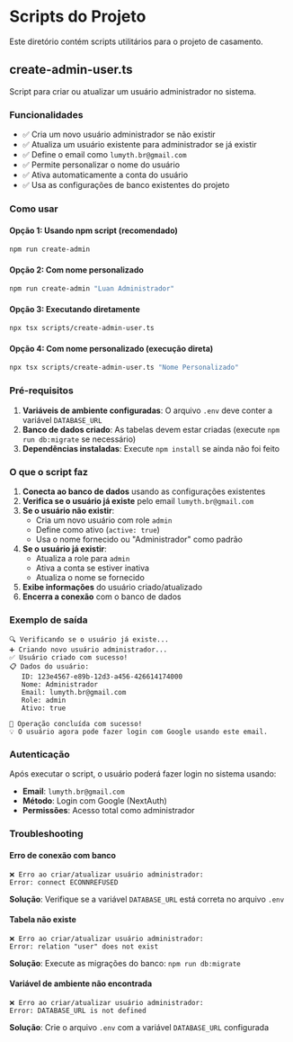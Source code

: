 # Scripts do Projeto

Este diretório contém scripts utilitários para o projeto de casamento.

## create-admin-user.ts

Script para criar ou atualizar um usuário administrador no sistema.

### Funcionalidades

- ✅ Cria um novo usuário administrador se não existir
- ✅ Atualiza um usuário existente para administrador se já existir
- ✅ Define o email como `lumyth.br@gmail.com`
- ✅ Permite personalizar o nome do usuário
- ✅ Ativa automaticamente a conta do usuário
- ✅ Usa as configurações de banco existentes do projeto

### Como usar

#### Opção 1: Usando npm script (recomendado)

```bash
npm run create-admin
```

#### Opção 2: Com nome personalizado

```bash
npm run create-admin "Luan Administrador"
```

#### Opção 3: Executando diretamente

```bash
npx tsx scripts/create-admin-user.ts
```

#### Opção 4: Com nome personalizado (execução direta)

```bash
npx tsx scripts/create-admin-user.ts "Nome Personalizado"
```

### Pré-requisitos

1. **Variáveis de ambiente configuradas**: O arquivo `.env` deve conter a variável `DATABASE_URL`
2. **Banco de dados criado**: As tabelas devem estar criadas (execute `npm run db:migrate` se necessário)
3. **Dependências instaladas**: Execute `npm install` se ainda não foi feito

### O que o script faz

1. **Conecta ao banco de dados** usando as configurações existentes
2. **Verifica se o usuário já existe** pelo email `lumyth.br@gmail.com`
3. **Se o usuário não existir**:
   - Cria um novo usuário com role `admin`
   - Define como ativo (`active: true`)
   - Usa o nome fornecido ou "Administrador" como padrão
4. **Se o usuário já existir**:
   - Atualiza a role para `admin`
   - Ativa a conta se estiver inativa
   - Atualiza o nome se fornecido
5. **Exibe informações** do usuário criado/atualizado
6. **Encerra a conexão** com o banco de dados

### Exemplo de saída

```
🔍 Verificando se o usuário já existe...
➕ Criando novo usuário administrador...
✅ Usuário criado com sucesso!
📋 Dados do usuário:
   ID: 123e4567-e89b-12d3-a456-426614174000
   Nome: Administrador
   Email: lumyth.br@gmail.com
   Role: admin
   Ativo: true

🎉 Operação concluída com sucesso!
💡 O usuário agora pode fazer login com Google usando este email.
```

### Autenticação

Após executar o script, o usuário poderá fazer login no sistema usando:

- **Email**: `lumyth.br@gmail.com`
- **Método**: Login com Google (NextAuth)
- **Permissões**: Acesso total como administrador

### Troubleshooting

#### Erro de conexão com banco

```
❌ Erro ao criar/atualizar usuário administrador:
Error: connect ECONNREFUSED
```

**Solução**: Verifique se a variável `DATABASE_URL` está correta no arquivo `.env`

#### Tabela não existe

```
❌ Erro ao criar/atualizar usuário administrador:
Error: relation "user" does not exist
```

**Solução**: Execute as migrações do banco: `npm run db:migrate`

#### Variável de ambiente não encontrada

```
❌ Erro ao criar/atualizar usuário administrador:
Error: DATABASE_URL is not defined
```

**Solução**: Crie o arquivo `.env` com a variável `DATABASE_URL` configurada
